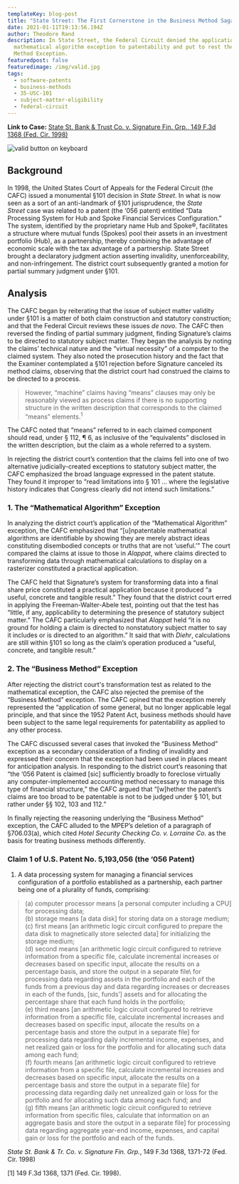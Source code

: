 ```yaml
---
templateKey: blog-post
title: "State Street: The First Cornerstone in the Business Method Saga"
date: 2021-01-11T19:13:56.194Z
author: Theodore Rand
description: In State Street, the Federal Circuit denied the application of the
  mathematical algorithm exception to patentability and put to rest the Business
  Method Exception.
featuredpost: false
featuredimage: /img/valid.jpg
tags:
  - software-patents
  - business-methods
  - 35-USC-101
  - subject-matter-eligibility
  - federal-circuit
---
```

**Link to Case:** [State St. Bank & Trust Co. v. Signature Fin. Grp., 149 F.3d 1368 (Fed. Cir. 1998)]("https://www.courtlistener.com/opinion/756414/state-street-bank-trust-co-v-signature-financial-group-inc/")

![valid button on keyboard](/img/valid.jpg)

## Background

In 1998, the United States Court of Appeals for the Federal Circuit (the CAFC) issued a monumental §101 decision in *State Street*. In what is now seen as a sort of an anti-landmark of §101 jurisprudence, the *State Street* case was related to a patent (the ‘056 patent) entitled “Data Processing System for Hub and Spoke Financial Services Configuration.” The system, identified by the proprietary name Hub and Spoke®, facilitates a structure where mutual funds (Spokes) pool their assets in an investment portfolio (Hub), as a partnership, thereby combining the advantage of economic scale with the tax advantage of a partnership. State Street brought a declaratory judgment action asserting invalidity, unenforceability, and non-infringement. The district court subsequently granted a motion for partial summary judgment under §101.

## Analysis

The CAFC began by reiterating that the issue of subject matter validity under §101 is a matter of both claim construction and statutory construction; and that the Federal Circuit reviews these issues *de novo*. The CAFC then reversed the finding of partial summary judgment, finding Signature’s claims to be directed to statutory subject matter. They began the analysis by noting the claims’ technical nature and the “virtual necessity” of a computer to the claimed system. They also noted the prosecution history and the fact that the Examiner contemplated a §101 rejection before Signature canceled its method claims, observing that the district court had construed the claims to be directed to a process.

> However, “machine” claims having “means” clauses may only be reasonably viewed as process claims if there is no supporting structure in the written description that corresponds to the claimed “means” elements.<sup>1</sup>

The CAFC noted that “means” referred to in each claimed component should read, under § 112, ¶ 6, as inclusive of the “equivalents” disclosed in the written description, but the claim as a whole referred to a system.

In rejecting the district court’s contention that the claims fell into one of two alternative judicially-created exceptions to statutory subject matter, the CAFC emphasized the broad language expressed in the patent statute. They found it improper to “read limitations into § 101 … where the legislative history indicates that Congress clearly did not intend such limitations.”

### 1. The “Mathematical Algorithm” Exception

In analyzing the district court’s application of the “Mathematical Algorithm” exception, the CAFC emphasized that “\[u]npatentable mathematical algorithms are identifiable by showing they are merely abstract ideas constituting disembodied concepts or truths that are not ‘useful.’” The court compared the claims at issue to those in *Alappat*, where claims directed to transforming data through mathematical calculations to display on a rasterizer constituted a practical application.

The CAFC held that Signature’s system for transforming data into a final share price constituted a practical application because it produced “a useful, concrete and tangible result.” They found that the district court erred in applying the Freeman-Walter-Abele test, pointing out that the test has “little, if any, applicability to determining the presence of statutory subject matter.” The CAFC particularly emphasized that *Alappat* held “it is no ground for holding a claim is directed to nonstatutory subject matter to say it includes or is directed to an algorithm.” It said that with *Diehr*, calculations are still within §101 so long as the claim’s operation produced a “useful, concrete, and tangible result.”

### 2. The “Business Method” Exception

After rejecting the district court's transformation test as related to the mathematical exception, the CAFC also rejected the premise of the “Business Method” exception. The CAFC opined that the exception merely represented the “application of some general, but no longer applicable legal principle, and that since the 1952 Patent Act, business methods should have been subject to the same legal requirements for patentability as applied to any other process.

The CAFC discussed several cases that invoked the “Business Method” exception as a secondary consideration of a finding of invalidity and expressed their concern that the exception had been used in places meant for anticipation analysis. In responding to the district court’s reasoning that “the ‘056 Patent is claimed \[sic] sufficiently broadly to foreclose virtually any computer-implemented accounting method necessary to manage this type of financial structure,” the CAFC argued that “\[w]hether the patent’s claims are too broad to be patentable is not to be judged under § 101, but rather under §§ 102, 103 and 112.”

In finally rejecting the reasoning underlying the “Business Method” exception, the CAFC alluded to the MPEP’s deletion of a paragraph of §706.03(a), which cited *Hotel Security Checking Co. v. Lorraine Co.* as the basis for treating business methods differently.

### Claim 1 of U.S. Patent No. 5,193,056 (the ‘056 Patent)

1. A data processing system for managing a financial services configuration of a portfolio established as a partnership, each partner being one of a plurality of funds, comprising:

> (a) computer processor means \[a personal computer including a CPU] for processing data;<br/>
> (b) storage means \[a data disk] for storing data on a storage medium;<br/>
> (c) first means \[an arithmetic logic circuit configured to prepare the data disk to magnetically store selected data] for initializing the storage medium;<br/>
> (d) second means \[an arithmetic logic circuit configured to retrieve information from a specific file, calculate incremental increases or decreases based on specific input, allocate the results on a percentage basis, and store the output in a separate file\ for processing data regarding assets in the portfolio and each of the funds from a previous day and data regarding increases or decreases in each of the funds, [sic, funds’] assets and for allocating the percentage share that each fund holds in the portfolio;<br/>
> (e) third means \[an arithmetic logic circuit configured to retrieve information from a specific file, calculate incremental increases and decreases based on specific input, allocate the results on a percentage basis and store the output in a separate file] for processing data regarding daily incremental income, expenses, and net realized gain or loss for the portfolio and for allocating such data among each fund;<br/>
> (f) fourth means \[an arithmetic logic circuit configured to retrieve information from a specific file, calculate incremental increases and decreases based on specific input, allocate the results on a percentage basis and store the output in a separate file] for processing data regarding daily net unrealized gain or loss for the portfolio and for allocating such data among each fund; and<br/>
> (g) fifth means \[an arithmetic logic circuit configured to retrieve information from specific files, calculate that information on an aggregate basis and store the output in a separate file] for processing data regarding aggregate year-end income, expenses, and capital gain or loss for the portfolio and each of the funds.<br/>

*State St. Bank & Tr. Co. v. Signature Fin. Grp.*, 149 F.3d 1368, 1371-72 (Fed. Cir. 1998)

\[1] 149 F.3d 1368, 1371 (Fed. Cir. 1998).